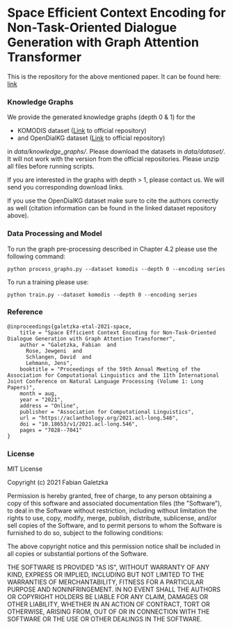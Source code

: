 # Space Efficient Context Encoding for Non-Task-Oriented Dialogue Generation with Graph Attention Transformer #

This is the repository for the above mentioned paper. It can be found here: [link](https://aclanthology.org/2021.acl-long.546/)


### Knowledge Graphs ###

We provide the generated knowledge graphs (depth 0 & 1) for the 

* KOMODIS dataset ([Link](https://github.com/fabiangal/komodis-dataset) to official repository)
* and OpenDialKG dataset ([Link](https://github.com/facebookresearch/opendialkg) to official repository)

in *data/knowledge_graphs/*. Please download the datasets in *data/dataset/*. It will not work
with the version from the official repositories. Please unzip all files before running scripts.

If you are interested in the graphs with depth > 1, please contact us. 
We will send you corresponding download links.

If you use the OpenDialKG dataset make sure to cite the authors correctly as well 
(citation information can be found in the linked dataset repository above).


### Data Processing and Model ###

To run the graph pre-processing described in Chapter 4.2 please use the following command:

````
python process_graphs.py --dataset komodis --depth 0 --encoding series
````

To run a training please use:

````
python train.py --dataset komodis --depth 0 --encoding series
````

### Reference ###

````
@inproceedings{galetzka-etal-2021-space,
    title = "Space Efficient Context Encoding for Non-Task-Oriented Dialogue Generation with Graph Attention Transformer",
    author = "Galetzka, Fabian  and
      Rose, Jewgeni  and
      Schlangen, David  and
      Lehmann, Jens",
    booktitle = "Proceedings of the 59th Annual Meeting of the Association for Computational Linguistics and the 11th International Joint Conference on Natural Language Processing (Volume 1: Long Papers)",
    month = aug,
    year = "2021",
    address = "Online",
    publisher = "Association for Computational Linguistics",
    url = "https://aclanthology.org/2021.acl-long.546",
    doi = "10.18653/v1/2021.acl-long.546",
    pages = "7028--7041"
}
````

### License ###

MIT License

Copyright (c) 2021 Fabian Galetzka

Permission is hereby granted, free of charge, to any person obtaining a copy
of this software and associated documentation files (the "Software"), to deal
in the Software without restriction, including without limitation the rights
to use, copy, modify, merge, publish, distribute, sublicense, and/or sell
copies of the Software, and to permit persons to whom the Software is
furnished to do so, subject to the following conditions:

The above copyright notice and this permission notice shall be included in all
copies or substantial portions of the Software.

THE SOFTWARE IS PROVIDED "AS IS", WITHOUT WARRANTY OF ANY KIND, EXPRESS OR
IMPLIED, INCLUDING BUT NOT LIMITED TO THE WARRANTIES OF MERCHANTABILITY,
FITNESS FOR A PARTICULAR PURPOSE AND NONINFRINGEMENT. IN NO EVENT SHALL THE
AUTHORS OR COPYRIGHT HOLDERS BE LIABLE FOR ANY CLAIM, DAMAGES OR OTHER
LIABILITY, WHETHER IN AN ACTION OF CONTRACT, TORT OR OTHERWISE, ARISING FROM,
OUT OF OR IN CONNECTION WITH THE SOFTWARE OR THE USE OR OTHER DEALINGS IN THE
SOFTWARE.
